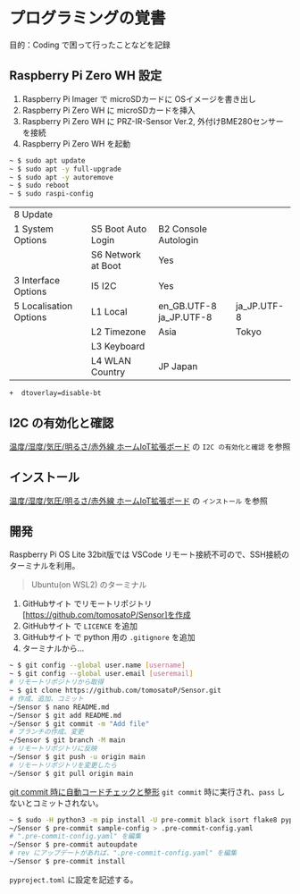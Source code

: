 # プログラミングの覚書
目的：Coding で困って行ったことなどを記録

## Raspberry Pi Zero WH 設定
1. Raspberry Pi Imager で microSDカードに OSイメージを書き出し
1. Raspberry Pi Zero WH に microSDカードを挿入
1. Raspberry Pi Zero WH に PRZ-IR-Sensor Ver.2, 外付けBME280センサーを接続
1. Raspberry Pi Zero WH を起動
~~~sh
~ $ sudo apt update
~ $ sudo apt -y full-upgrade
~ $ sudo apt -y autoremove
~ $ sudo reboot
~ $ sudo raspi-config
~~~
|||||
|---|---|---|---|
|8 Update||||
|1 System Options|S5 Boot Auto Login|B2 Console Autologin||
||S6 Network at Boot|Yes||
|3 Interface Options|I5 I2C|Yes||
|5 Localisation Options|L1 Local|en_GB.UTF-8<br>ja_JP.UTF-8|ja_JP.UTF-8|
||L2 Timezone|Asia|Tokyo|
||L3 Keyboard|||
||L4 WLAN Country|JP Japan||

~~~diff:/boot/config.txt
+  dtoverlay=disable-bt
~~~

## I2C の有効化と確認
[温度/湿度/気圧/明るさ/赤外線 ホームIoT拡張ボード](README.md) の `I2C の有効化と確認` を参照

## インストール
[温度/湿度/気圧/明るさ/赤外線 ホームIoT拡張ボード](README.md) の `インストール` を参照

## 開発
Raspberry Pi OS Lite 32bit版では VSCode リモート接続不可ので、SSH接続のターミナルを利用。<br>
> Ubuntu(on WSL2) のターミナル

1. GitHubサイト でリモートリポジトリ[https://github.com/tomosatoP/Sensor]を作成
1. GitHubサイト で `LICENCE` を追加
1. GitHubサイト で python 用の `.gitignore` を追加
1. ターミナルから...
~~~sh
~ $ git config --global user.name [username]
~ $ git config --global user.email [useremail]
# リモートリポジトリから取得
~ $ git clone https://github.com/tomosatoP/Sensor.git
# 作成、追加、コミット
~/Sensor $ nano README.md
~/Sensor $ git add README.md
~/Sensor $ git commit -m "Add file"
# ブランチの作成、変更
~/Sensor $ git branch -M main
# リモートリポジトリに反映
~/Sensor $ git push -u origin main
# リモートリポジトリを変更したら
~/Sensor $ git pull origin main
~~~

[git commit 時に自動コードチェックと整形](https://blog.imind.jp/entry/2022/03/11/003534)
`git commit` 時に実行され、`pass` しないとコミットされない。
~~~sh
~ $ sudo -H python3 -m pip install -U pre-commit black isort flake8 pyproject-flake8 mypy
~/Sensor $ pre-commit sample-config > .pre-commit-config.yaml
# ".pre-commit-config.yaml" を編集
~/Sensor $ pre-commit autoupdate
# rev にアップデートがあれば、".pre-commit-config.yaml" を編集
~/Sensor $ pre-commit install
~~~
`pyproject.toml` に設定を記述する。
